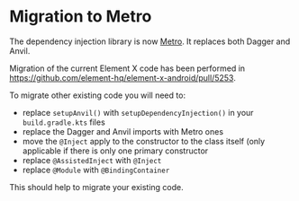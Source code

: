 # Migration to Metro

The dependency injection library is now [Metro](https://zacsweers.github.io/metro/latest/). It replaces both Dagger and Anvil.

Migration of the current Element X code has been performed in https://github.com/element-hq/element-x-android/pull/5253.

To migrate other existing code you will need to:

- replace `setupAnvil()` with `setupDependencyInjection()` in your `build.gradle.kts` files
- replace the Dagger and Anvil imports with Metro ones
- move the `@Inject` apply to the constructor to the class itself (only applicable if there is only one primary constructor
- replace `@AssistedInject` with `@Inject`
- replace `@Module` with `@BindingContainer`

This should help to migrate your existing code.
